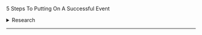 5 Steps To Putting On A Successful Event
<details>
<summary>Research</summary>
<summary><details>
  <summary>Define your goals and objectives</summary>
  
  * one
  * two
  
 </details>
 
 <details>
  <summary>Outline what your event will entail, and check it is feasible</summary>
  
  * aaa
  * bbb
  
 </details>
 
</summary> 

</details>

----
